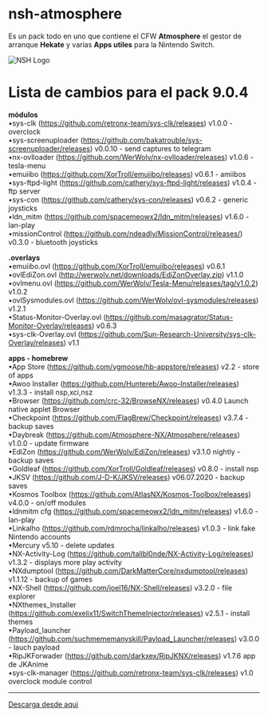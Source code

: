 # nsh-atmosphere
Es un pack todo en uno que contiene el CFW **Atmosphere** el gestor de arranque **Hekate** y varias **Apps utiles** para la Nintendo Switch.

![NSH Logo](https://raw.githubusercontent.com/team-racoon/nsh-atmosphere/master/nsh-logo.png)


# Lista de cambios  para el pack 9.0.4

**módulos**  
•sys-clk (https://github.com/retronx-team/sys-clk/releases) v1.0.0 - overclock  
•sys-screenuploader (https://github.com/bakatrouble/sys-screenuploader/releases)  v0.0.10 - send captures to telegram  
•nx-ovlloader (https://github.com/WerWolv/nx-ovlloader/releases) v1.0.6 - tesla-menu  
•emuiibo (https://github.com/XorTroll/emuiibo/releases) v0.6.1 - amiibos   
•sys-ftpd-light (https://github.com/cathery/sys-ftpd-light/releases) v1.0.4 - ftp server   
•sys-con (https://github.com/cathery/sys-con/releases) v0.6.2 - generic joysticks  
•ldn_mitm (https://github.com/spacemeowx2/ldn_mitm/releases) v1.6.0 - lan-play   
•missionControl (https://github.com/ndeadly/MissionControl/releases/) v0.3.0 - bluetooth joysticks   

**.overlays**  
•emuiibo.ovl (https://github.com/XorTroll/emuiibo/releases) v0.6.1   
•ovlEdiZon.ovl (http://werwolv.net/downloads/EdiZonOverlay.zip) v1.1.0  
•ovlmenu.ovl (https://github.com/WerWolv/Tesla-Menu/releases/tag/v1.0.2) v1.0.2  
•ovlSysmodules.ovl (https://github.com/WerWolv/ovl-sysmodules/releases) v1.2.1  
•Status-Monitor-Overlay.ovl (https://github.com/masagrator/Status-Monitor-Overlay/releases) v0.6.3   
•sys-clk-Overlay.ovl (https://github.com/Sun-Research-University/sys-clk-Overlay/releases) v1.1   

**apps - homebrew**  
•App Store (https://github.com/vgmoose/hb-appstore/releases) v2.2 - store of apps  
•Awoo Installer (https://github.com/Huntereb/Awoo-Installer/releases) v1.3.3 - install nsp,xci,nsz  
•Browser (https://github.com/crc-32/BrowseNX/releases) v0.4.0 Launch native applet Browser  
•Checkpoint (https://github.com/FlagBrew/Checkpoint/releases) v3.7.4 - backup saves  
•Daybreak (https://github.com/Atmosphere-NX/Atmosphere/releases) v1.0.0 - update firmware  
•EdiZon (https://github.com/WerWolv/EdiZon/releases) v3.1.0 nightly - backup saves  
•Goldleaf (https://github.com/XorTroll/Goldleaf/releases) v0.8.0  - install nsp  
•JKSV (https://github.com/J-D-K/JKSV/releases) v06.07.2020 - backup saves  
•Kosmos Toolbox (https://github.com/AtlasNX/Kosmos-Toolbox/releases) v4.0.0 - on/off modules  
•ldnmitm cfg (https://github.com/spacemeowx2/ldn_mitm/releases) v1.6.0 - lan-play   
•Linkalho (https://github.com/rdmrocha/linkalho/releases) v1.0.3 - link fake Nintendo accounts   
•Mercury v5.10 - delete updates  
•NX-Activity-Log (https://github.com/tallbl0nde/NX-Activity-Log/releases) v1.3.2 - displays more play activity  
•NXdumptool (https://github.com/DarkMatterCore/nxdumptool/releases) v1.1.12  - backup of games  
•NX-Shell (https://github.com/joel16/NX-Shell/releases) v3.2.0 - file explorer   
•NXthemes_Installer (https://github.com/exelix11/SwitchThemeInjector/releases) v2.5.1 - install themes   
•Payload_launcher (https://github.com/suchmememanyskill/Payload_Launcher/releases) v3.0.0 - lauch payload  
•RipJKForwader (https://github.com/darkxex/RipJKNX/releases) v1.7.6 app de JKAnime  
•sys-clk-manager (https://github.com/retronx-team/sys-clk/releases) v1.0 overclock module control  

-----------------------------------------------------------------------------
[Descarga desde aqui](https://github.com/team-racoon/nsh-atmosphere/releases)
